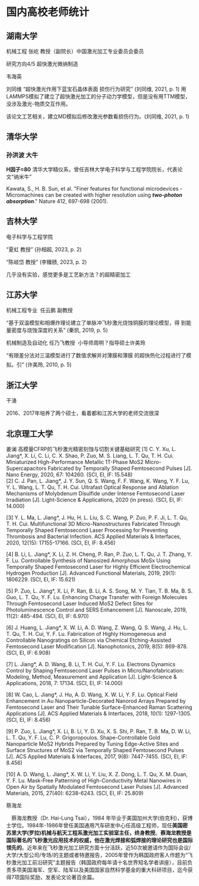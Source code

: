 # 国内高校老师统计

## 湖南大学

机械工程 张屹 教授（副院长）中国激光加工专业委员会委员

研究方向4/5 超快激光微纳制造

韦海英

刘同维
“超快激光作用下蓝宝石晶体表面 损伤行为研究” (刘同维, 2021, p. 1) 
用LAMMPS模拟了建立了超快激光加工的分子动力学模型，但是没有用TTM模型，没涉及激光-物质交互作用。

该论文工艺相关，建立MD模拟后修改激光参数看损伤行为。(刘同维, 2021, p. 1)

## 清华大学 
### 孙洪波 大牛
**H因子=80** 清华大学精仪系，曾任吉林大学电子科学与工程学院院长，代表论文“纳米牛”

Kawata, S., H. B. Sun, et al. "Finer features for functional microdevices - Micromachines can be created with higher resolution using ***two-photon absorption***." Nature 412, 697-698 (2001).


## 吉林大学

电子科学与工程学院

“夏虹 教授” (孙相超, 2023, p. 2)

“陈岐岱 教授” (李臻赜, 2023, p. 2)

几乎没有实验，感觉更多是工艺新方法？的超精密加工

## 江苏大学

机械工程专业  任云鹏 副教授

“基于双温模型和相爆炸理论建立了单脉冲飞秒激光烧蚀铜膜的理论模型，得 到能量密度与烧蚀深度的关系” (秦凯, 2019, p. 5)

机械制造及自动化 任乃飞教授  小导师周明？指导硕士许美玲

“有限差分法对三温模型进行了数值求解并对薄膜和薄膜 的超快热化过程进行了模拟。引” (许美玲, 2010, p. 5)

## 浙江大学

干湧

2016、2017年培养了两个硕士，看着都和江苏大学的老师交流很深

## 北京理工大学

姜澜
高模量CFRP的飞秒激光精密刻蚀与切割关键基础研究 
[1] C. Y. Xu, L. Jiang*, X. Li, C. Li, C. X. Shao, P. Zuo, M. S. Liang, L. T. Qu, T. H. Cui. Miniaturized High-Performance Metallic 1T-Phase MoS2 Micro-Supercapacitors Fabricated by Temporally Shaped Femtosecond Pulses [J]. Nano Energy, 2020, 67: 104260. (SCI, EI, IF: 15.548)    
[2] C. J. Pan, L. Jiang*, J. Y. Sun, Q. S. Wang, F. F. Wang, K. Wang, Y. F. Lu, Y. L. Wang, L. T. Qu, T. H. Cui. Ultrafast Optical Response and Ablation Mechanisms of Molybdenum Disulfide under Intense Femtosecond Laser Irradiation [J]. Light-Science & Applications, 2020 (in press). (SCI, EI, IF: 14.000)  
  
[3] Y. L. Ma, L. Jiang*, J. Hu, H. L. Liu, S. C. Wang, P. Zuo, P. F. Ji, L. T. Qu, T. H. Cui. Multifunctional 3D Micro-Nanostructures Fabricated Through Temporally Shaped Femtosecond Laser Processing for Preventing Thrombosis and Bacterial Infection. ACS Applied Materials & Interfaces, 2020, 12(15): 17155-17166. (SCI, EI, IF: 8.456)  
  
[4] B. Li, L. Jiang*, X. Li, Z. H. Cheng, P. Ran, P. Zuo, L. T. Qu, J. T. Zhang, Y. F. Lu. Controllable Synthesis of Nanosized Amorphous MoSx Using Temporally Shaped Femtosecond Laser for Highly Efficient Electrochemical Hydrogen Production [J]. Advanced Functional Materials, 2019, 29(1): 1806229. (SCI, EI, IF: 15.621)  
  
[5] P. Zuo, L. Jiang*, X. Li, P. Ran, B. Li, A. S. Song, M. Y. Tian, T. B. Ma, B. S. Guo, L. T. Qu, Y. F. Lu. Enhancing Charge Transfer with Foreign Molecules Through Femtosecond Laser Induced MoS2 Defect Sites for Photoluminescence Control and SERS Enhancement [J]. Nanoscale, 2019, 11(2): 485-494. (SCI, EI, IF: 6.970)  
  
[6] J. Huang, L. Jiang*, X. W. Li, A. D. Wang, Z. Wang, Q. S. Wang, J. Hu, L. T. Qu, T. H. Cui, Y. F. Lu. Fabrication of Highly Homogeneous and Controllable Nanogratings on Silicon via Chemical Etching-Assisted Femtosecond Laser Modification [J]. Nanophotonics, 2019, 8(5): 869-878. (SCI, EI, IF: 6.908)  
  
[7] L. Jiang*, A. D. Wang, B. Li, T. H. Cui, Y. F. Lu. Electrons Dynamics Control by Shaping Femtosecond Laser Pulses in Micro/Nanofabrication: Modeling, Method, Measurement and Application [J]. Light-Science & Applications, 2018, 7: 17134. (SCI, EI, IF: 14.000)  
  
[8] W. Cao, L. Jiang*, J. Hu, A. D. Wang, X. W. Li, Y. F. Lu. Optical Field Enhancement in Au Nanoparticle-Decorated Nanorod Arrays Prepared by Femtosecond Laser and Their Tunable Surface-Enhanced Raman Scattering Applications [J]. ACS Applied Materials & Interfaces, 2018, 10(1): 1297-1305. (SCI, EI, IF: 8.456)  
  
[9] P. Zuo, L. Jiang*, X. Li, B. Li, Y. D. Xu, X. S. Shi, P. Ran, T. B. Ma, D. W. Li, L. T. Qu, Y. F. Lu, C. P. Grigoropoulos. Shape-Controllable Gold Nanoparticle MoS2 Hybrids Prepared by Tuning Edge-Active Sites and Surface Structures of MoS2 via Temporally Shaped Femtosecond Pulses [J]. ACS Applied Materials & Interfaces, 2017, 9(8): 7447-7455. (SCI, EI, IF: 8.456)  
  
[10] A. D. Wang, L. Jiang*, X. W. Li, Y. Liu, X. Z. Dong, L. T. Qu, X. M. Duan, Y. F. Lu. Mask-Free Patterning of High-Conductivity Metal Nanowires in Open Air by Spatially Modulated Femtosecond Laser Pulses [J]. Advanced Materials, 2015, 27(40): 6238-6243. (SCI, EI, IF: 25.809)

蔡海龙

　蔡海龙教授（Dr. Hai-Lung Tsai），1984 年毕业于美国加州大学(伯克利)，获博士学位。1984年-1986年曾任美国通用汽车研发中心任高级工程师，现任**美国密苏里大学(罗拉)机械与航天工程系激光加工实验室主任，终身教授**。**蔡海龙教授是国际著名的飞秒激光应用技术的权威，他在激光焊接和弧焊接的理论研究也是国际领先的**。近年来在飞秒激光加工研究方面十分活跃，近50次被邀请作为国际会议/大学/大型公司/专场/的主题或者特邀报告，2005年曾作为韩国政府客人作题为“飞秒激光加工前沿研究”主题报告（韩国政府每年请十名世界知名学者讲座），目前负责多项美国海军、空军、陆军以及美国国家自然科学基金的重大科研项目，迄今获得7项国际奖励，发表论文论著百余篇。
